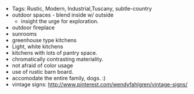 * Tags: Rustic, Modern, Industrial,Tuscany, subtle-country
* outdoor spaces - blend inside w/ outside
  * insight the urge for exploration.
* outdoor fireplace
* sunrooms
* greenhouse type kitchens
* Light, white kitchens
* kitchens with lots of pantry space.
* chromatically contrasting materiality.
* not afraid of color usage
* use of rustic barn board.
* accomodate the entire family, dogs. :)
* vintage signs: http://www.pinterest.com/wendyfahlgren/vintage-signs/

